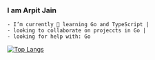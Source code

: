 ### I am **Arpit Jain**

```
- I’m currently 🌱 learning Go and TypeScript |
- looking to collaborate on projeccts in Go |
- looking for help with: Go
```

[![Top Langs](https://github-readme-stats-antimatter96.vercel.app/api/top-langs/?username=antimatter96&layout=compact)]()
